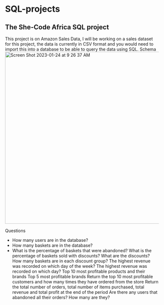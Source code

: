 # SQL-projects
## The She-Code Africa SQL project 
This project is on Amazon Sales Data, I will be working on a sales dataset for this project, the data is currently in CSV format and you would need to import this into a database to be able to query the data using SQL.
Schema 
<img width="562" alt="Screen Shot 2023-01-24 at 9 26 37 AM" src="https://user-images.githubusercontent.com/61966991/214244029-e6d5d851-9699-4d60-b946-ac690aa5ce40.png">

Questions

- How many users are in the database?
- How many baskets are in the database?
- What is the percentage of baskets that were abandoned?
What is the percentage of baskets sold with discounts?
What are the discounts?
How many baskets are in each discount group?
The highest revenue was recorded on which day of the week?
The highest revenue was recorded on which day?
Top 10 most profitable products and their brands
Top 5 most profitable brands
Return the top 10 most profitable customers and how many times they have ordered from the store
Return the total number of orders, total number of items purchased, total revenue and total profit at the end of the period
Are there any users that abandoned all their orders? How many are they?

